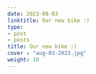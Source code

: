 ```yaml
---
date: 2023-08-03
linktitle: Our new bike :)
type:
- post
- posts
title: Our new bike :)
cover : "aug-03-2023.jpg"
weight: 10
---
```



